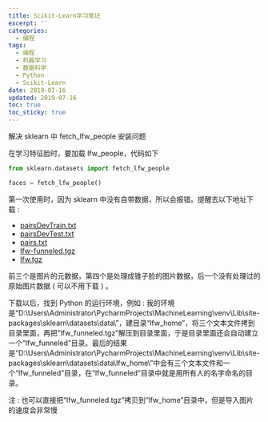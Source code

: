 ```yaml
---
title: Scikit-Learn学习笔记
excerpt: ''
categories:
  - 编程
tags:
  - 编程
  - 机器学习
  - 数据科学
  - Python
  - Scikit-Learn
date: 2019-07-16
updated: 2019-07-16
toc: true
toc_sticky: true
---
```


解决 sklearn 中 fetch_lfw_people 安装问题

在学习特征脸时，要加载 lfw_people，代码如下

```python
from sklearn.datasets import fetch_lfw_people

faces = fetch_lfw_people()
```

第一次使用时，因为 sklearn 中没有自带数据，所以会报错。提醒去以下地址下载 :

- [pairsDevTrain.txt](https://ndownloader.figshare.com/files/5976012)
- [pairsDevTest.txt](https://ndownloader.figshare.com/files/5976009)
- [pairs.txt](https://ndownloader.figshare.com/files/5976006)
- [lfw-funneled.tgz](https://ndownloader.figshare.com/files/5976015)
- [lfw.tgz](https://ndownloader.figshare.com/files/5976018)

前三个是图片的元数据，第四个是处理成锥子脸的图片数据，后一个没有处理过的原始图片数据 ( 可以不用下载 ) 。

下载以后，找到 Python 的运行环境，例如 : 我的环境是“D:\Users\Administrator\PycharmProjects\MachineLearning\venv\Lib\site-packages\sklearn\datasets\data\”，建目录“lfw_home”，将三个文本文件拷到目录里面，再把“lfw_funneled.tgz”解压到目录里面，于是目录里面还会自动建立一个“lfw_funneled”目录。最后的结果是“D:\Users\Administrator\PycharmProjects\MachineLearning\venv\Lib\site-packages\sklearn\datasets\data\lfw_home\”中会有三个文本文件和一个“lfw_funneled”目录，在“lfw_funneled”目录中就是用所有人的名字命名的目录。

注 : 也可以直接把“lfw_funneled.tgz”拷贝到“lfw_home”目录中，但是导入图片的速度会非常慢

